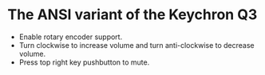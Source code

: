 # The ANSI variant of the Keychron Q3

- Enable rotary encoder support.
- Turn clockwise to increase volume and turn anti-clockwise to decrease volume.
- Press top right key pushbutton to mute.
